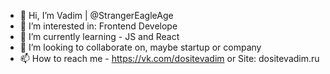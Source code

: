- 👋 Hi, I’m Vadim | @StrangerEagleAge
- 👀 I’m interested in: Frontend Develope
- 🌱 I’m currently learning - JS and React
- 💞️ I’m looking to collaborate on, maybe startup or company
- 📫 How to reach me - https://vk.com/dositevadim or Site: dositevadim.ru

<!---
StrangerEagleAge/StrangerEagleAge is a ✨ special ✨ repository because its `README.md` (this file) appears on your GitHub profile.
You can click the Preview link to take a look at your changes.
--->
